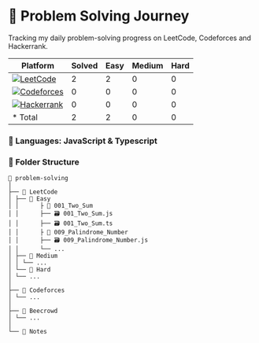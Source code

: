 # 🚀 Problem Solving Journey

Tracking my daily problem-solving progress on LeetCode, Codeforces and Hackerrank.

| Platform | Solved | Easy | Medium | Hard |
|-----------|--------|-------|--------|------|
| [![LeetCode](https://img.shields.io/badge/LeetCode-000000?style=for-the-badge&logo=leetcode&logoColor=white)](https://leetcode.com/username/) | 2 | 2 | 0 | 0 |
| [![Codeforces](https://img.shields.io/badge/Codeforces-000000?style=for-the-badge&logo=codeforces&logoColor=white)](https://codeforces.com/profile/username/) | 0 | 0 | 0 | 0 |
| [![Hackerrank](https://img.shields.io/badge/Hackerrank-000000?style=for-the-badge&logo=hackerrank&logoColor=white)](https://www.hackerrank.com/username/) | 0 | 0 | 0 | 0 |
| * Total | 2 | 2 | 0 | 0 |

### 🧠 Languages: JavaScript & Typescript

<!-- repo folder structure -->
### 📁 Folder Structure

```
📁 problem-solving
│
├── 📁 LeetCode
│ ├── 📁 Easy
│ │      ├ 📁 001_Two_Sum
│ │      ├── 🗃️ 001_Two_Sum.js
│ │      ├── 🗃️ 001_Two_Sum.ts
│ │      ├ 📁 009_Palindrome_Number
│ │      ├── 🗃️ 009_Palindrome_Number.js
│ │      └── ...
│ ├── 📁 Medium
│ │ └── ...
│ └── 📁 Hard
│ └── ...
│
├── 📁 Codeforces
│ └── ...
│
├── 📁 Beecrowd
│ └── ...
│
└── 📁 Notes
```
